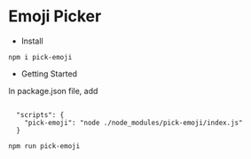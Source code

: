 # Emoji Picker

* Install

```shell
npm i pick-emoji
```

* Getting Started

In package.json file, add
<pre><code>
  "scripts": {
    "pick-emoji": "node ./node_modules/pick-emoji/index.js"
  }
</code></pre>

```shell
npm run pick-emoji
```
